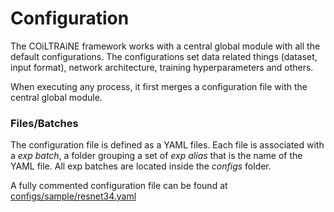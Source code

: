 # Configuration


The COiLTRAiNE framework works with a central global module
with all the default configurations. The configurations
set data related things (dataset, input format), network
architecture, training hyperparameters and others.

When executing any process, it first merges a configuration file
with the central global module.

### Files/Batches

The configuration file is defined as  a YAML files.
Each file is associated with a *exp batch*, a folder grouping
a set of *exp alias* that is the name of the YAML file. All
exp batches are located inside the *configs* folder.


A fully commented configuration file can be found at
[configs/sample/resnet34.yaml](../configs/sample/resnet34.yaml)


